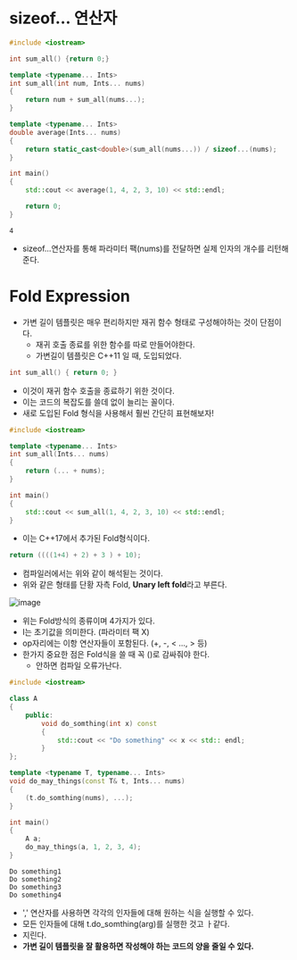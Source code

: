 # sizeof... 연산자
```cpp
#include <iostream>

int sum_all() {return 0;}

template <typename... Ints>
int sum_all(int num, Ints... nums)
{
    return num + sum_all(nums...);
}

template <typename... Ints>
double average(Ints... nums)
{
    return static_cast<double>(sum_all(nums...)) / sizeof...(nums);
}

int main()
{
    std::cout << average(1, 4, 2, 3, 10) << std::endl;

    return 0;
}
```

```
4
```
- sizeof...연산자를 통해 파라미터 팩(nums)를 전달하면 실제 인자의 개수를 리턴해준다.

# Fold Expression
- 가변 길이 템플릿은 매우 편리하지만 재귀 함수 형태로 구성해야하는 것이 단점이다.
  - 재귀 호출 종료를 위한 함수를 따로 만들어야한다.
  - 가변길이 템플릿은 C++11 일 때, 도입되었다.

```cpp
int sum_all() { return 0; }
```
- 이것이 재귀 함수 호출을 종료하기 위한 것이다.
- 이는 코드의 복잡도를 쓸데 없이 늘리는 꼴이다.
- 새로 도입된 Fold 형식을 사용해서 훨씬 간단히 표현해보자!

```cpp
#include <iostream>

template <typename... Ints>
int sum_all(Ints... nums)
{
    return (... + nums);
}

int main()
{
    std::cout << sum_all(1, 4, 2, 3, 10) << std::endl;
}
```
- 이는 C++17에서 추가된 Fold형식이다.

```cpp
return ((((1+4) + 2) + 3 ) + 10);
```
- 컴파일러에서는 위와 같이 해석됟는 것이다.
- 위와 같은 형태를 단황 자측 Fold, **Unary left fold**라고 부른다.

![image](https://user-images.githubusercontent.com/69780812/141986796-84d67439-daff-4956-ba6b-02f0a7554df3.png)
- 위는 Fold방식의 종류이며 4가지가 있다.
- I는 초기값을 의미한다. (파라미터 팩 X)
- op자리에는 이항 연산자들이 포함된다. (+, -, < ..., > 등)
- 한가지 중요한 점은 Fold식을 쓸 때 꼭 ()로 감싸줘야 한다.
  - 안하면 컴파일 오류가난다.

```cpp
#include <iostream>

class A
{
    public:
        void do_somthing(int x) const
        {
            std::cout << "Do something" << x << std:: endl;
        }
};

template <typename T, typename... Ints>
void do_may_things(const T& t, Ints... nums)
{
    (t.do_somthing(nums), ...);
}

int main()
{
    A a;
    do_may_things(a, 1, 2, 3, 4);
}
```

```
Do something1
Do something2
Do something3
Do something4
```
- ',' 연산자를 사용하면 각각의 인자들에 대해 원하는 식을 실행할 수 있다.
- 모든 인자들에 대해 t.do_somthing(arg)를 실행한 것고 ㅏ같다.
- 지린다.
- **가변 길이 템플릿을 잘 활용하면 작성해야 하는 코드의 양을 줄일 수 있다.**
